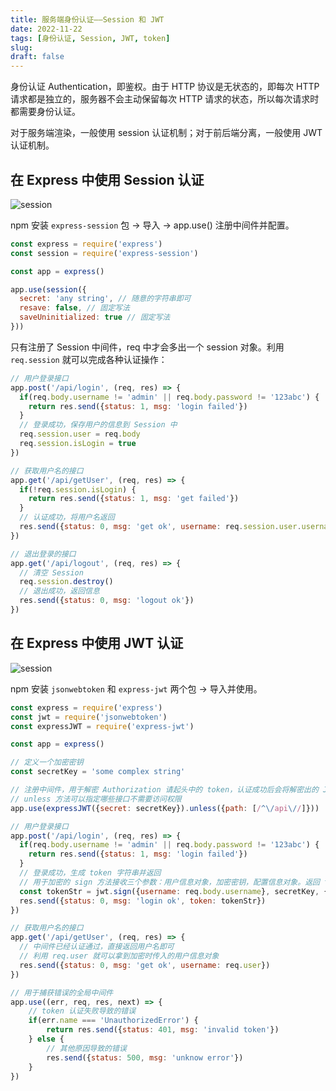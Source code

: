 ```yaml
---
title: 服务端身份认证——Session 和 JWT
date: 2022-11-22
tags: [身份认证, Session, JWT, token]
slug: 
draft: false
---
```


身份认证 Authentication，即鉴权。由于 HTTP 协议是无状态的，即每次 HTTP 请求都是独立的，服务器不会主动保留每次 HTTP 请求的状态，所以每次请求时都需要身份认证。

对于服务端渲染，一般使用 session 认证机制；对于前后端分离，一般使用 JWT 认证机制。

## 在 Express 中使用 Session 认证

![session](/images/2022-11-23-session.png)

npm 安装 `express-session` 包 -> 导入 -> app.use() 注册中间件并配置。

```js
const express = require('express')
const session = require('express-session')

const app = express()

app.use(session({
  secret: 'any string', // 随意的字符串即可
  resave: false, // 固定写法
  saveUninitialized: true // 固定写法
}))
```

只有注册了 Session 中间件，req 中才会多出一个 session 对象。利用 `req.session` 就可以完成各种认证操作：

```js
// 用户登录接口
app.post('/api/login', (req, res) => {
  if(req.body.username != 'admin' || req.body.password != '123abc') {
    return res.send({status: 1, msg: 'login failed'})
  }
  // 登录成功，保存用户的信息到 Session 中
  req.session.user = req.body
  req.session.isLogin = true
})

// 获取用户名的接口
app.get('/api/getUser', (req, res) => {
  if(!req.session.isLogin) {
    return res.send({status: 1, msg: 'get failed'})
  }
  // 认证成功，将用户名返回
  res.send({status: 0, msg: 'get ok', username: req.session.user.username})
})

// 退出登录的接口
app.get('/api/logout', (req, res) => {
  // 清空 Session
  req.session.destroy()
  // 退出成功，返回信息
  res.send({status: 0, msg: 'logout ok'})
})
```

## 在 Express 中使用 JWT 认证

![session](/images/2022-11-23-token.png)

npm 安装 `jsonwebtoken` 和 `express-jwt` 两个包 -> 导入并使用。

```js
const express = require('express')
const jwt = require('jsonwebtoken')
const expressJWT = require('express-jwt')

const app = express()

// 定义一个加密密钥
const secretKey = 'some complex string'

// 注册中间件，用于解密 Authorization 请起头中的 token，认证成功后会将解密出的 JSON 对象放在 req.user 里。认证失败会报错，需要做错误捕获
// unless 方法可以指定哪些接口不需要访问权限
app.use(expressJWT({secret: secretKey}).unless({path: [/^\/api\//]}))

// 用户登录接口
app.post('/api/login', (req, res) => {
  if(req.body.username != 'admin' || req.body.password != '123abc') {
    return res.send({status: 1, msg: 'login failed'})
  }
  // 登录成功，生成 token 字符串并返回
  // 用于加密的 sign 方法接收三个参数：用户信息对象，加密密钥，配置信息对象。返回 token 字符串
  const tokenStr = jwt.sign({username: req.body.username}, secretKey, {expiresIn: '30s'})
  res.send({status: 0, msg: 'login ok', token: tokenStr})
})

// 获取用户名的接口
app.get('/api/getUser', (req, res) => {
  // 中间件已经认证通过，直接返回用户名即可
  // 利用 req.user 就可以拿到加密时传入的用户信息对象
  res.send({status: 0, msg: 'get ok', username: req.user})
})

// 用于捕获错误的全局中间件
app.use((err, req, res, next) => {
    // token 认证失败导致的错误
    if(err.name === 'UnauthorizedError') {
        return res.send({status: 401, msg: 'invalid token'})
    } else {
        // 其他原因导致的错误
        res.send({status: 500, msg: 'unknow error'})
    }
})
```